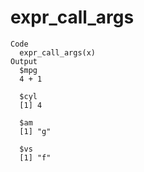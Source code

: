 # expr_call_args

    Code
      expr_call_args(x)
    Output
      $mpg
      4 + 1
      
      $cyl
      [1] 4
      
      $am
      [1] "g"
      
      $vs
      [1] "f"
      

